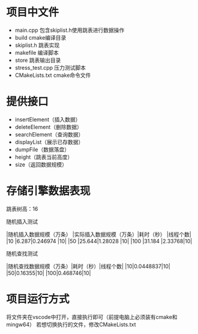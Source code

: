 

# 项目中文件

* main.cpp 包含skiplist.h使用跳表进行数据操作
* build cmake编译目录
* skiplist.h 跳表实现     
* makefile 编译脚本
* store 跳表输出目录 
* stress_test.cpp 压力测试脚本
* CMakeLists.txt cmake命令文件


# 提供接口

* insertElement（插入数据）
* deleteElement（删除数据）
* searchElement（查询数据）
* displayList（展示已存数据）
* dumpFile（数据落盘）
* height（跳表当前高度）
* size（返回数据规模）


# 存储引擎数据表现


跳表树高：16 

随机插入测试

|随机插入数据规模（万条） |实际插入数据规模（万条）|耗时（秒） |线程个数| 
|10 |6.287|0.246974 |10|
|50 |25.644|1.28028 |10|
|100 |31.184 |2.33768|10|

随机查找测试

|随机查找数据规模（万条）|耗时（秒）|线程个数|
|10|0.0448837|10|
|50|0.16355|10|
|100|0.468746|10|


# 项目运行方式

将文件夹在vscode中打开，直接执行即可（前提电脑上必须装有cmake和mingw64）
若想切换执行的文件，修改CMakeLists.txt





